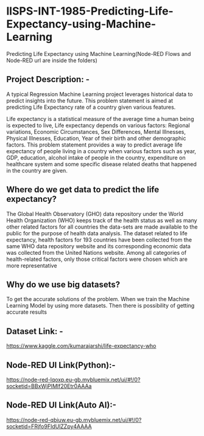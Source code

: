 # llSPS-INT-1985-Predicting-Life-Expectancy-using-Machine-Learning
Predicting Life Expectancy using Machine Learning(Node-RED Flows and Node-RED url are inside the folders)
## Project Description: -
A typical Regression Machine Learning project leverages historical data to predict insights into the future. This problem statement is aimed at predicting Life Expectancy rate of a country given various features.

Life expectancy is a statistical measure of the average time a human being is expected to live, Life expectancy depends on various factors: Regional variations, Economic Circumstances, Sex Differences, Mental Illnesses, Physical Illnesses, Education, Year of their birth and other demographic factors. This problem statement provides a way to predict average life expectancy of people living in a country when various factors such as year, GDP, education, alcohol intake of people in the country, expenditure on healthcare system and some specific disease related deaths that happened in the country are given.
## Where do we get data to predict the life expectancy?
The Global Health Observatory (GHO) data repository under the World Health Organization (WHO) keeps track of the health status as well as many other related factors for all countries the data-sets are made available to the public for the purpose of health data analysis. The dataset related to life expectancy, health factors for 193 countries have been collected from the same WHO data repository website and its corresponding economic data was collected from the United Nations website. Among all categories of health-related factors, only those critical factors were chosen which are more representative
## Why do we use big datasets?
To get the accurate solutions of the problem. When we train the Machine Learning Model by using more datasets. Then there is possibility of getting accurate results	
## Dataset Link: - 
https://www.kaggle.com/kumarajarshi/life-expectancy-who
## Node-RED UI Link(Python):-
https://node-red-lqoxp.eu-gb.mybluemix.net/ui/#!/0?socketid=BBxWjPIMlf20Etr0AAAa
## Node-RED UI Link(Auto AI):-
https://node-red-qbiuw.eu-gb.mybluemix.net/ui/#!/0?socketid=FRjfo9FIdUlZZpy4AAAA
